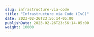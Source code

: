 ```yaml
---
slug: infrastructure-via-code
title: "Infrastructure via Code (IvC)"
date: 2023-02-26T23:56:14-05:00
publishDate: 2023-02-26T23:56:14-05:00
weight: 10000
---
```


